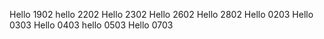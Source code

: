 Hello 1902
hello 2202
Hello 2302
Hello 2602
Hello 2802
Hello 0203
Hello 0303
Hello 0403
hello 0503
Hello 0703